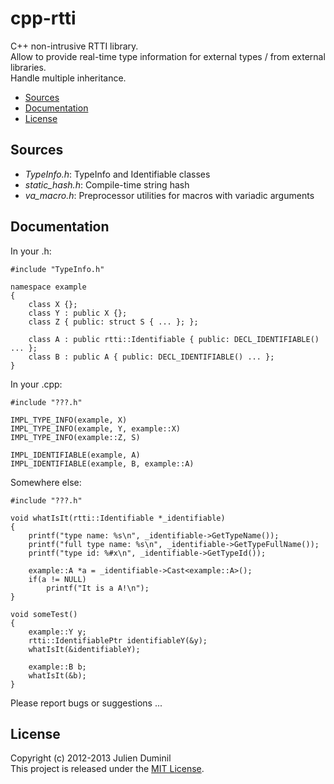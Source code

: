 cpp-rtti
========

C++ non-intrusive RTTI library.  
Allow to provide real-time type information for external types / from external libraries.  
Handle multiple inheritance.


* [Sources](#sources)
* [Documentation](#documentation)
* [License](#license)


Sources
-------

* _TypeInfo.h_: TypeInfo and Identifiable classes
* _static_hash.h_: Compile-time string hash
* _va_macro.h_: Preprocessor utilities for macros with variadic arguments


Documentation
-------------

In your .h:

	#include "TypeInfo.h"

	namespace example
	{
		class X {};
		class Y : public X {};
		class Z { public: struct S { ... }; };
		
		class A : public rtti::Identifiable { public: DECL_IDENTIFIABLE() ... };
		class B : public A { public: DECL_IDENTIFIABLE() ... };
	}
		
In your .cpp:

	#include "???.h"
	
	IMPL_TYPE_INFO(example, X)
	IMPL_TYPE_INFO(example, Y, example::X)
	IMPL_TYPE_INFO(example::Z, S)
	
	IMPL_IDENTIFIABLE(example, A)
	IMPL_IDENTIFIABLE(example, B, example::A)

Somewhere else:

	#include "???.h"
	
	void whatIsIt(rtti::Identifiable *_identifiable)
	{
		printf("type name: %s\n", _identifiable->GetTypeName());
		printf("full type name: %s\n", _identifiable->GetTypeFullName());
		printf("type id: %#x\n", _identifiable->GetTypeId());
		
		example::A *a = _identifiable->Cast<example::A>();
		if(a != NULL)
			printf("It is a A!\n");
	}
	
	void someTest()
	{
		example::Y y;
		rtti::IdentifiablePtr identifiableY(&y);
		whatIsIt(&identifiableY);
		
		example::B b;
		whatIsIt(&b);
	}

Please report bugs or suggestions ...


License
-------

Copyright (c) 2012-2013 Julien Duminil  
This project is released under the [MIT License](http://opensource.org/licenses/MIT).
